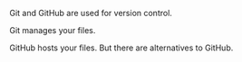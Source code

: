 Git and GitHub are used for version control.

Git manages your files.

GitHub hosts your files. But there are alternatives to GitHub.



